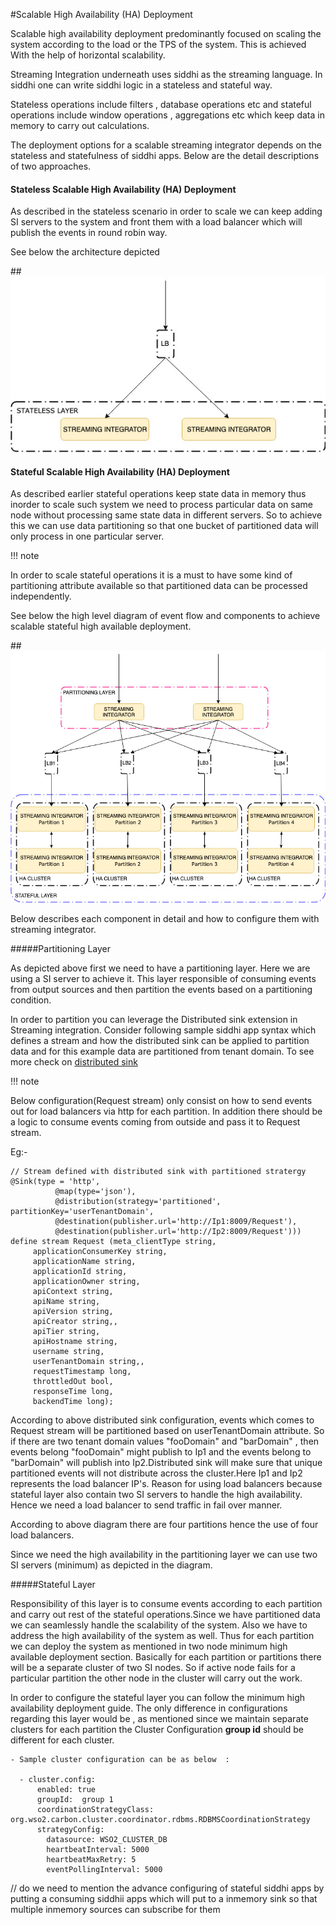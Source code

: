 #Scalable High Availability (HA) Deployment

Scalable high availability deployment predominantly focused on scaling the system according to the load or the TPS of
the system. This is achieved With the help of horizontal scalability.

Streaming Integration underneath uses siddhi as the streaming language. In siddhi one can write siddhi logic in a 
stateless and stateful way. 

Stateless operations include filters , database operations etc and stateful operations include window operations , 
aggregations etc which keep data in memory to carry out calculations.

The deployment options for a scalable streaming integrator depends on the stateless and statefulness of siddhi apps. 
Below are the detail descriptions of two approaches.

#### Stateless Scalable High Availability (HA) Deployment

As described in the stateless scenario in order to scale we can keep adding SI servers to the system and front them with
 a load balancer which will publish the events in round robin way. 
 
See below the architecture depicted 

##![overview](../images/statelessDeploymentOverview.jpg?)


#### Stateful Scalable High Availability (HA) Deployment

As described earlier stateful operations keep state data in memory thus inorder to scale such system we need to process 
particular data on same node without processing same state data in different servers. So to achieve this we can use data 
partitioning so that one bucket of partitioned data will only process in one particular server. 

!!! note

In order to scale stateful operations it is a must to have some kind of partitioning attribute available so that 
partitioned data can be processed independently.

See below the high level diagram of event flow and components to achieve scalable stateful high available deployment.

##![overview](../images/statefulDeploymentOverview.jpg?)

Below describes each component in detail and how to configure them with streaming integrator.

#####Partitioning Layer

As depicted above first we need to have a partitioning layer. Here we are using a SI server to achieve it. This layer 
responsible of consuming events from output sources and then partition the events based on a partitioning condition. 

In order to partition you can leverage the Distributed sink extension in Streaming integration. Consider following 
sample siddhi app syntax which defines a stream and how the distributed sink can be applied to partition data and for
this example data are partitioned from tenant domain. To see more check on 
<a target="_blank" href="https://siddhi.io/en/v5.0/docs/query-guide/#distributed-sink">distributed sink</a>

!!! note

Below configuration(Request stream) only consist on how to send events out for load balancers via http for each 
partition. In addition there should be a logic to consume events coming from outside and pass it to Request stream.

Eg:-

    // Stream defined with distributed sink with partitioned stratergy      
    @Sink(type = 'http',
              @map(type='json'),
              @distribution(strategy='partitioned', partitionKey='userTenantDomain',
              @destination(publisher.url='http://Ip1:8009/Request'),
              @destination(publisher.url='http://Ip2:8009/Request')))
    define stream Request (meta_clientType string,
         applicationConsumerKey string,
         applicationName string,
         applicationId string,
         applicationOwner string,
         apiContext string,
         apiName string,
         apiVersion string,
         apiCreator string,,
         apiTier string,
         apiHostname string,
         username string,
         userTenantDomain string,,
         requestTimestamp long,
         throttledOut bool,
         responseTime long,
         backendTime long);
         
    
According to above distributed sink configuration, events which comes to Request stream will be partitioned based on 
userTenantDomain attribute. So if there are two tenant domain values "fooDomain" and "barDomain" , then events belong 
"fooDomain" might publish to Ip1 and the events belong to "barDomain" will publish into Ip2.Distributed sink will make
sure that unique partitioned events will not distribute across the cluster.Here Ip1 and Ip2 represents the load balancer
IP's. Reason for using load balancers because stateful layer also contain two SI servers to handle the high 
availability. Hence we need a load balancer to send traffic in fail over manner.

According to above diagram there are four partitions hence the use of four load balancers.

Since we need the high availability in the partitioning layer we can use two SI servers (minimum) as depicted in the 
diagram.

#####Stateful Layer

Responsibility of this layer is to consume events according to each partition and carry out rest of the stateful 
operations.Since we have partitioned data we can seamlessly handle the scalability of the system. Also we have to address 
the high availability of the system as well. Thus for each partition we can deploy the system as mentioned in two node 
minimum high available deployment section. Basically for each partition or partitions there will be a separate cluster 
of two SI nodes. So if active node fails for a particular partition the other node in the cluster will carry out the 
work.

In order to configure the stateful layer you can follow the minimum high availability deployment guide. The only 
difference in configurations regarding this layer would be , as mentioned since we maintain separate clusters for each
partition the Cluster Configuration **group id** should be different for each cluster.

    - Sample cluster configuration can be as below  :
          
      - cluster.config:
          enabled: true
          groupId:  group 1
          coordinationStrategyClass: org.wso2.carbon.cluster.coordinator.rdbms.RDBMSCoordinationStrategy
          strategyConfig:
            datasource: WSO2_CLUSTER_DB
            heartbeatInterval: 5000
            heartbeatMaxRetry: 5
            eventPollingInterval: 5000
            
            
// do we need to mention the advance configuring of stateful siddhi apps by putting a consuming siddhii apps which will
put to a inmemory sink so that multiple inmemory sources can subscribe for them 


  

 





